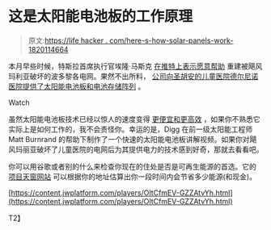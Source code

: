# 这是太阳能电池板的工作原理

> 原文:[https://life hacker . com/here-s-how-solar-panels-work-1820114664](https://lifehacker.com/here-s-how-solar-panels-work-1820114664)

本月早些时候，特斯拉首席执行官埃隆·马斯克 [在推特上表示愿意帮助](https://twitter.com/elonmusk/status/915939199718531072) 重建被飓风玛利亚破坏的波多黎各电网。果然不出所料， [公司向圣胡安的儿童医院德尔尼诺医院提供了太阳能电池板和电池存储阵列](https://twitter.com/Tesla/status/922840234143952899?ref_src=twsrc%5Etfw&ref_url=https%3A%2F%2Fwww.theverge.com%2F2017%2F10%2F24%2F16536972%2Ftesla-puerto-rico-hurricane-relief-solar-power-storage) 。

Watch

虽然太阳能电池板技术已经以惊人的速度变得 [更便宜和更高效](https://gizmodo.com/renewables-now-exceed-all-other-forms-of-new-power-gene-1788195297) ，如果你不熟悉它实际上是如何工作的，我不会责怪你。幸运的是，Digg 在前一级太阳能工程师 Matt Burnrand 的帮助下制作了一个快速的太阳能电池板讲解视频。如果你对飓风玛丽亚破坏了儿童医院的电网后为其提供电力的技术感到好奇，那就去看看吧。

你可以用谷歌或者别的什么来检查你现在的住处是否是可再生能源的首选。它的 [项目天窗网站](https://lifehacker.com/thinking-about-solar-panels-see-how-much-sun-your-roof-1793963177) 可以根据你的地址估算出你一段时间内会节省多少能源(和现金)。

[https://content.jwplatform.com/players/OItCfmEV-GZZAtvYh.html](https://content.jwplatform.com/players/OItCfmEV-GZZAtvYh.html)

T2】